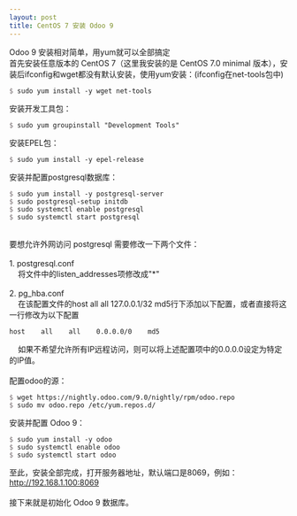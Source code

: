 ```yaml
---
layout: post
title: CentOS 7 安装 Odoo 9
---
```

<p>
Odoo 9 安装相对简单，用yum就可以全部搞定<br/>
首先安装任意版本的 CentOS 7（这里我安装的是 CentOS 7.0 minimal 版本），安装后ifconfig和wget都没有默认安装，使用yum安装：(ifconfig在net-tools包中)
<pre><code><font color="#776e71">$</font> sudo yum install -y wget net-tools</code></pre>
安装开发工具包：
<pre><code><font color="#776e71">$</font> sudo yum groupinstall "Development Tools"</code></pre>
安装EPEL包：
<pre><code><font color="#776e71">$</font> sudo yum install -y epel-release</code></pre>
安装并配置postgresql数据库：
<pre><code><font color="#776e71">$</font> sudo yum install -y postgresql-server
<font color="#776e71">$</font> sudo postgresql-setup initdb
<font color="#776e71">$</font> sudo systemctl enable postgresql
<font color="#776e71">$</font> sudo systemctl start postgresql</code></pre>
<br/>
要想允许外网访问 postgresql 需要修改一下两个文件：<br/>
<br/>
1. postgresql.conf<br/>
&nbsp;&nbsp;&nbsp;&nbsp;将文件中的listen_addresses项修改成"*"<br/>
<br/>
2. pg_hba.conf<br/>
&nbsp;&nbsp;&nbsp;&nbsp;在该配置文件的host all all 127.0.0.1/32 md5行下添加以下配置，或者直接将这一行修改为以下配置<br/>
<pre><code>host    all    all    0.0.0.0/0    md5</code></pre>
&nbsp;&nbsp;&nbsp;&nbsp;如果不希望允许所有IP远程访问，则可以将上述配置项中的0.0.0.0设定为特定的IP值。<br/>
<br/>
配置odoo的源：
<pre><code><font color="#776e71">$</font> wget https://nightly.odoo.com/9.0/nightly/rpm/odoo.repo
<font color="#776e71">$</font> sudo mv odoo.repo /etc/yum.repos.d/</code></pre>
安装并配置 Odoo 9：
<pre><code><font color="#776e71">$</font> sudo yum install -y odoo
<font color="#776e71">$</font> sudo systemctl enable odoo
<font color="#776e71">$</font> sudo systemctl start odoo</code></pre>
</p>
至此，安装全部完成，打开服务器地址，默认端口是8069，例如：<br/><span style="text-decoration:underline;">http://192.168.1.100:8069</span><br/>
<br/>
接下来就是初始化 Odoo 9 数据库。
